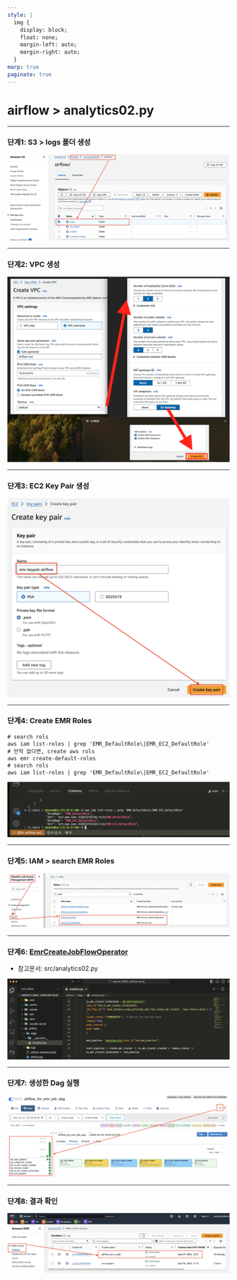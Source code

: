 ```yaml
---
style: |
  img {
    display: block;
    float: none;
    margin-left: auto;
    margin-right: auto;
  }
marp: true
paginate: true
---
```

# airflow > analytics02.py

---
### 단계1: S3 > logs 폴더 생성 
![alt text](./img/image-34.png)

---
### 단계2: VPC 생성 
![w:700](./img/image-35.png)

---
### 단계3: EC2 Key Pair 생성
![w:700](./img/image-36.png)

---
### 단계4: Create EMR Roles 
```shell
# search rols
aws iam list-roles | grep 'EMR_DefaultRole\|EMR_EC2_DefaultRole'
# 만약 없다면, create aws rols
aws emr create-default-roles
# search rols
aws iam list-roles | grep 'EMR_DefaultRole\|EMR_EC2_DefaultRole'
```
![alt text](./img/image-37.png)

---
### 단계5: IAM > search EMR Roles
![alt text](./img/image-38.png)

---
### 단계6: [EmrCreateJobFlowOperator](https://airflow.apache.org/docs/apache-airflow-providers-amazon/stable/_api/airflow/providers/amazon/aws/operators/emr/index.html#airflow.providers.amazon.aws.operators.emr.EmrCreateJobFlowOperator)
- 참고문서: src/analytics02.py

![alt text](./img/image-39.png)

---
### 단계7: 생성한 Dag 실행
![alt text](./img/image-40.png)

---
### 단계8: 결과 확인  
![alt text](./img/image-41.png)
